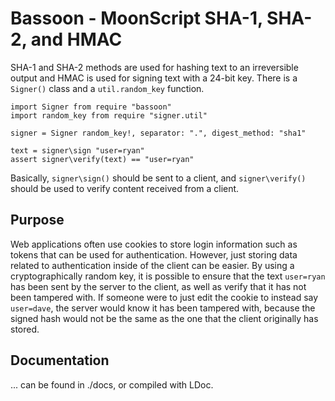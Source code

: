 # Bassoon - MoonScript SHA-1, SHA-2, and HMAC

SHA-1 and SHA-2 methods are used for hashing text to an irreversible output and
HMAC is used for signing text with a 24-bit key. There is a `Signer()` class
and a `util.random_key` function.

```moon
import Signer from require "bassoon"
import random_key from require "signer.util"

signer = Signer random_key!, separator: ".", digest_method: "sha1"

text = signer\sign "user=ryan"
assert signer\verify(text) == "user=ryan"
```

Basically, `signer\sign()` should be sent to a client, and `signer\verify()`
should be used to verify content received from a client.

## Purpose

Web applications often use cookies to store login information such as tokens
that can be used for authentication. However, just storing data related to
authentication inside of the client can be easier. By using a cryptographically
random key, it is possible to ensure that the text `user=ryan` has been sent by
the server to the client, as well as verify that it has not been tampered with.
If someone were to just edit the cookie to instead say `user=dave`, the server
would know it has been tampered with, because the signed hash would not be
the same as the one that the client originally has stored.

## Documentation

... can be found in ./docs, or compiled with LDoc.
